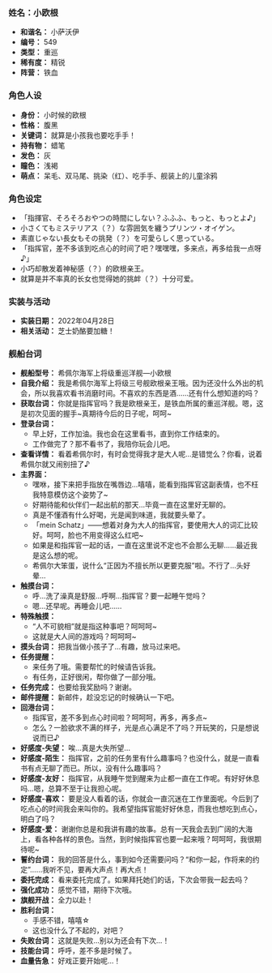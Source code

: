 ### 姓名：小欧根
* **和谐名：** 小萨沃伊
* **编号：** 549
* **类型：** 重巡
* **稀有度：** 精锐
* **阵营：** 铁血


### 角色人设
* **身份：** 小时候的欧根
* **性格：** 腹黑
* **关键词：** 就算是小孩我也要吃手手！
* **持有物：** 蜡笔
* **发色：** 灰
* **瞳色：** 浅褐
* **萌点：** 呆毛、双马尾、挑染（红）、吃手手、舰装上的儿童涂鸦


### 角色设定
* 「指揮官、そろそろおやつの時間にしない？ふふふ、もっと、もっとよ♪」
* 小さくてもミステリアス（？）な雰囲気を纏うプリンツ・オイゲン。
* 素直じゃない長女もその挑発（？）を可愛らしく思っている。
* 「指挥官，差不多该到吃点心的时间了吧？嘿嘿嘿，多来点，再多给我一点呀♪」
* 小巧却散发着神秘感（？）的欧根亲王。
* 就算是并不率真的长女也觉得她的挑衅（？）十分可爱。


### 实装与活动
* **实装日期：** 2022年04月28日
* **相关活动：** 芝士奶酪要加糖！


### 舰船台词
* **舰船型号：** 希佩尔海军上将级重巡洋舰—小欧根
* **自我介绍：** 我是希佩尔海军上将级三号舰欧根亲王哦。因为还没什么外出的机会，所以我喜欢看书消磨时间。不喜欢的东西是酒……还有什么想知道的吗？
* **获取台词：** 你就是指挥官吗？我是欧根亲王，是铁血所属的重巡洋舰。嗯，这是初次见面的握手~真期待今后的日子呢，呵呵~
* **登录台词：**
  * 早上好，工作加油。我也会在这里看书，直到你工作结束的。
  * 工作做完了？那不看书了，我陪你玩会儿吧。
* **查看详情：** 看着希佩尔时，有时会觉得我才是大人呢…是错觉么？你看，说着希佩尔就又闹别扭了♪
* **主界面：**
  * 嘿咻，接下来把手指放在嘴唇边…嘻嘻，能看到指挥官这副表情，也不枉我特意模仿这个姿势了~
  * 好期待能和伙伴们一起出航的那天…毕竟一直在这里好无聊的。
  * 真是不懂酒有什么好喝，光是闻到味道，我就要头晕了。
  * 「mein Schatz」——想着对身为大人的指挥官，要使用大人的词汇比较好。呵呵，脸也不用变得这么红吧~
  * 如果是和指挥官一起的话，一直在这里说不定也不会那么无聊……最近我是这么想的呢。
  * 希佩尔大笨蛋，说什么“正因为不擅长所以更要克服”啦。不行了…头好晕…
* **触摸台词：**
  * 呼…洗了澡真是舒服…呼啊…指挥官？要一起睡午觉吗？
  * 嗯…还早呢。再睡会儿吧……
* **特殊触摸：**
  * “人不可貌相”就是指这种事吧？呵呵呵~
  * 这就是大人间的游戏吗？呵呵呵~
* **摸头台词：** 把我当做小孩子了…有趣，放马过来吧。
* **任务提醒：**
  * 来任务了哦。需要帮忙的时候请告诉我。
  * 有任务，正好很闲，帮你做了一部分哦。
* **任务完成：** 也要给我奖励吗？谢谢。
* **邮件提醒：** 新邮件，趁没忘记的时候确认一下吧。
* **回港台词：**
  * 指挥官，差不多到点心时间啦？呵呵呵，再多，再多点~
  * 怎么？一脸欲求不满的样子，光是点心满足不了吗？开玩笑的，只是想说说而已♪
* **好感度-失望：** 唉…真是大失所望…
* **好感度-陌生：** 指挥官，之前的任务里有什么趣事吗？也没什么，就是一直看书有点无聊了而已。所以，没有什么趣事吗？
* **好感度-友好：** 指挥官，从我睡午觉到醒来为止都一直在工作呢。有好好休息吗…嗯，总算不至于让我担心呢。
* **好感度-喜欢：** 要是没人看着的话，你就会一直沉迷在工作里面呢。今后到了吃点心的时间我会来叫你的。我希望指挥官能好好休息，而我也想吃到点心，明白了吗？
* **好感度-爱：** 谢谢你总是和我讲有趣的故事。总有一天我会去到广阔的大海上，看各种各样的景色。当然，到时候指挥官也要一起来哦？呵呵呵，我很期待呢~
* **誓约台词：** 我的回答是什么，事到如今还需要问吗？“和你一起，作将来的约定”……我听不见，要再大声点！再大点！
* **委托完成：** 看来委托完成了。如果拜托她们的话，下次会带我一起去吗？
* **强化成功：** 感觉不错，期待下次哦。
* **旗舰开战：** 全力以赴！
* **胜利台词：**
  * 手感不错，嘻嘻☆
  * 这也没什么了不起的，对吧？
* **失败台词：** 这就是失败…别以为还会有下次…！
* **技能台词：** 呼呼，差不多是时候了。
* **血量告急：** 好戏正要开始呢…！
